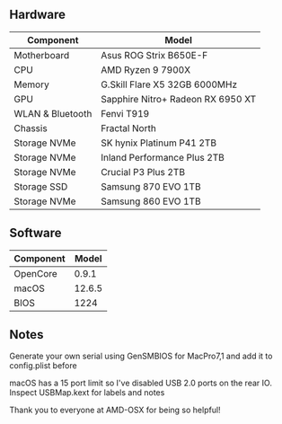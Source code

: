 ## Hardware

| Component        | Model                         			|
| ---------------- | --------------------------------------	|
| Motherboard      | Asus ROG Strix B650E-F        			|
| CPU              | AMD Ryzen 9 7900X             			|
| Memory           | G.Skill Flare X5 32GB 6000MHz 			|
| GPU              | Sapphire Nitro+ Radeon RX 6950 XT		|
| WLAN & Bluetooth | Fenvi T919 							|
| Chassis          | Fractal North							|
| Storage NVMe     | SK hynix Platinum P41 2TB				|
| Storage NVMe     | Inland Performance Plus 2TB			|
| Storage NVMe     | Crucial P3 Plus 2TB					|
| Storage SSD      | Samsung 870 EVO 1TB					|
| Storage NVMe     | Samsung 860 EVO 1TB					|
## Software

| Component | Model  |
| --------- | ------ |
| OpenCore  | 0.9.1  |
| macOS     | 12.6.5 |
| BIOS      | 1224   |

## Notes
Generate your own serial using GenSMBIOS for MacPro7,1 and add it to config.plist before

macOS has a 15 port limit so I've disabled USB 2.0 ports on the rear IO. Inspect USBMap.kext for labels and notes  

Thank you to everyone at AMD-OSX for being so helpful!